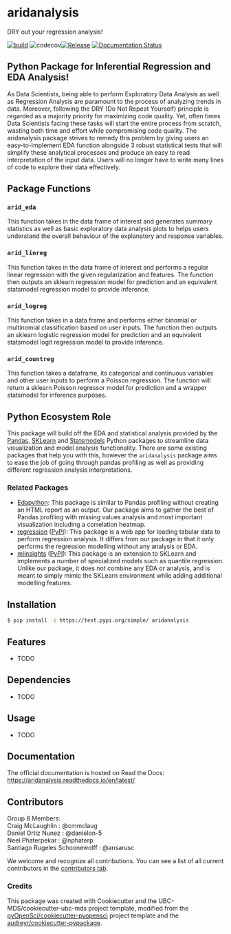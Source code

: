 # aridanalysis 

DRY out your regression analysis!

[![build](https://github.com/UBC-MDS/aridanalysis_py/actions/workflows/build.yml/badge.svg)](https://github.com/UBC-MDS/aridanalysis_py/actions/workflows/build.yml) ![codecov](https://codecov.io/gh/UBC-MDS/aridanalysis_py/branch/main/graph/badge.svg?token=JGT4Z519QD)[![Release](https://github.com/UBC-MDS/aridanalysis_py/actions/workflows/release.yml/badge.svg)](https://github.com/UBC-MDS/aridanalysis_py/actions/workflows/release.yml) [![Documentation Status](https://readthedocs.org/projects/aridanalysis/badge/?version=latest)](https://aridanalysis.readthedocs.io/en/latest/?badge=latest)

## Python Package for Inferential Regression and EDA Analysis!

As Data Scientists, being able to perform Exploratory Data Analysis as well as Regression Analysis are paramount to the process of analyzing trends in data. Moreover, following the DRY (Do Not Repeat Yourself) principle is regarded as a majority priority for maximizing code quality. Yet, often times Data Scientists facing these tasks will start the entire process from scratch, wasting both time and effort while compromising code quality. The aridanalysis package strives to remedy this problem by giving users an easy-to-implement EDA function alongside 3 robust statistical tests that will simplify these analytical processes and produce an easy to read interpretation of the input data. Users will no longer have to write many lines of code to explore their data effectively. 

## Package Functions

### `arid_eda`

This function takes in the data frame of interest and generates summary statistics as well as basic exploratory data analysis plots to helps users understand the overall behaviour of the explanatory and response variables. 

### `arid_linreg`

This function takes in the data frame of interest and performs a regular linear regression with the given regularization and features. The function then outputs an sklearn regression model for prediction and an equivalent statsmodel regression model to provide inference. 

### `arid_logreg`

This function takes in a data frame and performs either binomial or multinomial classification based on user inputs. The function then outputs an sklearn logistic regression model for prediction and an equivalent statsmodel logit regression model to provide inference.  

### `arid_countreg`

This function takes a dataframe, its categorical and continuous variables and other user inputs to perform a Poisson regression. The function will return a sklearn Poisson regressor model for prediction and a wrapper statsmodel for inference purposes.

## Python Ecosystem Role

This package will build off the EDA and statistical analysis provided by the [Pandas](https://pypi.org/project/pandas/), [SKLearn](https://scikit-learn.org/stable/) and [Statsmodels](https://www.statsmodels.org/stable/user-guide.html#regression-and-linear-models) Python packages to streamline data visualization and model analysis functionality. There are some existing packages that help you with this, however the `aridanalysis` package aims to ease the job of going through pandas profiling as well as providing different regression analysis interpretations. 

### Related Packages

- [Edapython](https://github.com/UBC-MDS/edapython): This package is similar to Pandas profiling without creating an HTML report as an output. Our package aims to gather the best of Pandas profiling with missing values analysis and most important visualization including a correlation heatmap.
- [regression](https://github.com/makr3la/regression) ([PyPI](https://pypi.org/project/regression/)): This package is a web app for loading tabular data to perform regression analysis. It differs from our package in that it only performs the regression modelling without any analysis or EDA.
- [mlinsights](https://github.com/sdpython/mlinsights/) ([PyPI](https://pypi.org/project/mlinsights/)): This package is an extension to SKLearn and implements a number of specialized models such as quantile regression. Unlike our package, it does not combine any EDA or analysis, and is meant to simply mimic the SKLearn environment while adding additional modelling features.

## Installation

```bash
$ pip install -i https://test.pypi.org/simple/ aridanalysis
```

## Features

- TODO

## Dependencies

- TODO

## Usage

- TODO

## Documentation

The official documentation is hosted on Read the Docs: https://aridanalysis.readthedocs.io/en/latest/

## Contributors

Group 8 Members:  
Craig McLaughlin              : @cmmclaug  
Daniel Ortiz Nunez            : @danielon-5  
Neel Phaterpekar              : @nphaterp  
Santiago Rugeles Schoonewolff : @ansarusc  

We welcome and recognize all contributions. You can see a list of all current contributors in the [contributors tab](https://github.com/ansarusc/aridanalysis/graphs/contributors).

### Credits

This package was created with Cookiecutter and the UBC-MDS/cookiecutter-ubc-mds project template, modified from the [pyOpenSci/cookiecutter-pyopensci](https://github.com/pyOpenSci/cookiecutter-pyopensci) project template and the [audreyr/cookiecutter-pypackage](https://github.com/audreyr/cookiecutter-pypackage).
